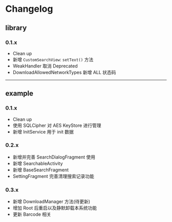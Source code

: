 # Changelog
    
## library

### 0.1.x
* Clean up
* 新增 `CustomSearchView`: `setText()` 方法
* WeakHandler 取消 Deprecated
* DownloadAllowedNetworkTypes 新增 ALL 状态码


---

## example

### 0.1.x
* Clean up
* 使用 SQLCipher 对 AES KeyStore 进行管理
* 新增 InitService 用于 init 数据

### 0.2.x
* 新增并完善 SearchDialogFragment 使用
* 新增 SearchableActivity
* 新增 BaseSearchFragment
* SettingFragment 完善清理搜索记录功能

### 0.3.x
* 新增 DownloadManager 方法(待更新)
* 增加 Root 后重启以及静默卸载本系统功能
* 更新 Barcode 相关
